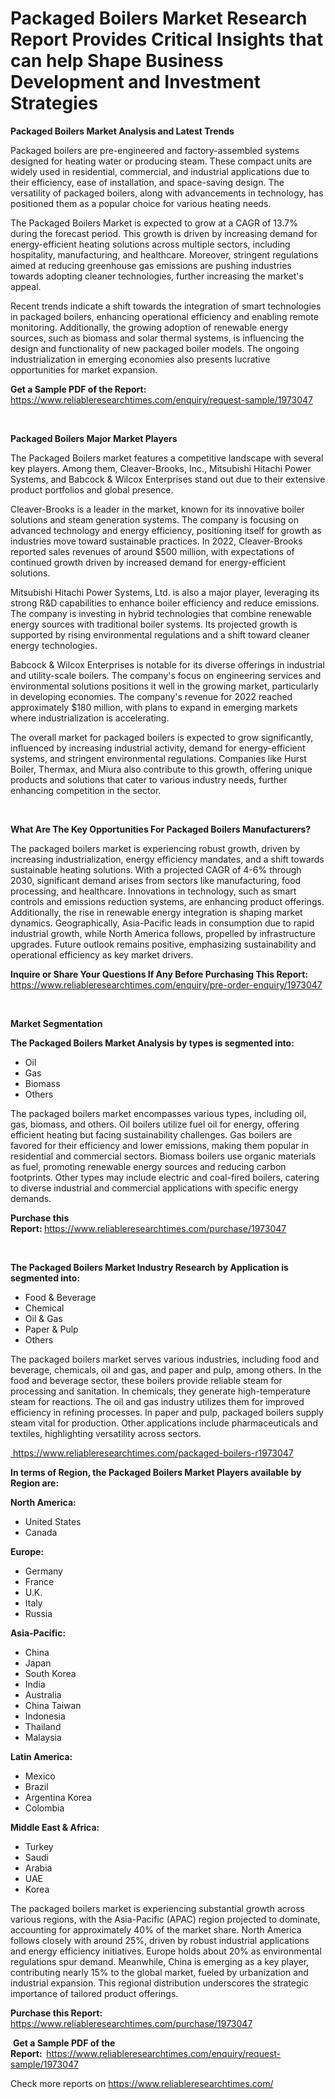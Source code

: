 <p><h1>Packaged Boilers Market Research Report Provides Critical Insights that can help Shape Business Development and Investment Strategies</h1></p><p><strong>Packaged Boilers Market Analysis and Latest Trends</strong></p>
<p><p>Packaged boilers are pre-engineered and factory-assembled systems designed for heating water or producing steam. These compact units are widely used in residential, commercial, and industrial applications due to their efficiency, ease of installation, and space-saving design. The versatility of packaged boilers, along with advancements in technology, has positioned them as a popular choice for various heating needs.</p><p>The Packaged Boilers Market is expected to grow at a CAGR of 13.7% during the forecast period. This growth is driven by increasing demand for energy-efficient heating solutions across multiple sectors, including hospitality, manufacturing, and healthcare. Moreover, stringent regulations aimed at reducing greenhouse gas emissions are pushing industries towards adopting cleaner technologies, further increasing the market's appeal.</p><p>Recent trends indicate a shift towards the integration of smart technologies in packaged boilers, enhancing operational efficiency and enabling remote monitoring. Additionally, the growing adoption of renewable energy sources, such as biomass and solar thermal systems, is influencing the design and functionality of new packaged boiler models. The ongoing industrialization in emerging economies also presents lucrative opportunities for market expansion.</p></p>
<p><strong>Get a Sample PDF of the Report:&nbsp;</strong> <a href="https://www.reliableresearchtimes.com/enquiry/request-sample/1973047?utm_campaign=2326&utm_medium=2&utm_source=Github&utm_content=ia&utm_term=11042025&utm_id=packaged-boilers">https://www.reliableresearchtimes.com/enquiry/request-sample/1973047</a></p>
<p>&nbsp;</p>
<p><strong>Packaged Boilers Major Market Players</strong></p>
<p><p>The Packaged Boilers market features a competitive landscape with several key players. Among them, Cleaver-Brooks, Inc., Mitsubishi Hitachi Power Systems, and Babcock & Wilcox Enterprises stand out due to their extensive product portfolios and global presence.</p><p>Cleaver-Brooks is a leader in the market, known for its innovative boiler solutions and steam generation systems. The company is focusing on advanced technology and energy efficiency, positioning itself for growth as industries move toward sustainable practices. In 2022, Cleaver-Brooks reported sales revenues of around $500 million, with expectations of continued growth driven by increased demand for energy-efficient solutions.</p><p>Mitsubishi Hitachi Power Systems, Ltd. is also a major player, leveraging its strong R&D capabilities to enhance boiler efficiency and reduce emissions. The company is investing in hybrid technologies that combine renewable energy sources with traditional boiler systems. Its projected growth is supported by rising environmental regulations and a shift toward cleaner energy technologies.</p><p>Babcock & Wilcox Enterprises is notable for its diverse offerings in industrial and utility-scale boilers. The company's focus on engineering services and environmental solutions positions it well in the growing market, particularly in developing economies. The company's revenue for 2022 reached approximately $180 million, with plans to expand in emerging markets where industrialization is accelerating.</p><p>The overall market for packaged boilers is expected to grow significantly, influenced by increasing industrial activity, demand for energy-efficient systems, and stringent environmental regulations. Companies like Hurst Boiler, Thermax, and Miura also contribute to this growth, offering unique products and solutions that cater to various industry needs, further enhancing competition in the sector.</p></p>
<p>&nbsp;</p>
<p><strong>What Are The Key Opportunities For Packaged Boilers Manufacturers?</strong></p>
<p><p>The packaged boilers market is experiencing robust growth, driven by increasing industrialization, energy efficiency mandates, and a shift towards sustainable heating solutions. With a projected CAGR of 4-6% through 2030, significant demand arises from sectors like manufacturing, food processing, and healthcare. Innovations in technology, such as smart controls and emissions reduction systems, are enhancing product offerings. Additionally, the rise in renewable energy integration is shaping market dynamics. Geographically, Asia-Pacific leads in consumption due to rapid industrial growth, while North America follows, propelled by infrastructure upgrades. Future outlook remains positive, emphasizing sustainability and operational efficiency as key market drivers.</p></p>
<p><strong>Inquire or Share Your Questions If Any Before Purchasing This Report:</strong> <a href="https://www.reliableresearchtimes.com/enquiry/pre-order-enquiry/1973047?utm_campaign=2326&utm_medium=2&utm_source=Github&utm_content=ia&utm_term=11042025&utm_id=packaged-boilers">https://www.reliableresearchtimes.com/enquiry/pre-order-enquiry/1973047</a></p>
<p>&nbsp;</p>
<p><strong>Market Segmentation</strong></p>
<p><strong>The Packaged Boilers Market Analysis by types is segmented into:</strong></p>
<p><ul><li>Oil</li><li>Gas</li><li>Biomass</li><li>Others</li></ul></p>
<p><p>The packaged boilers market encompasses various types, including oil, gas, biomass, and others. Oil boilers utilize fuel oil for energy, offering efficient heating but facing sustainability challenges. Gas boilers are favored for their efficiency and lower emissions, making them popular in residential and commercial sectors. Biomass boilers use organic materials as fuel, promoting renewable energy sources and reducing carbon footprints. Other types may include electric and coal-fired boilers, catering to diverse industrial and commercial applications with specific energy demands.</p></p>
<p><strong>Purchase this Report:&nbsp;</strong><a href="https://www.reliableresearchtimes.com/purchase/1973047?utm_campaign=2326&utm_medium=2&utm_source=Github&utm_content=ia&utm_term=11042025&utm_id=packaged-boilers">https://www.reliableresearchtimes.com/purchase/1973047</a></p>
<p>&nbsp;</p>
<p><strong>The Packaged Boilers Market Industry Research by Application is segmented into:</strong></p>
<p><ul><li>Food & Beverage</li><li>Chemical</li><li>Oil & Gas</li><li>Paper & Pulp</li><li>Others</li></ul></p>
<p><p>The packaged boilers market serves various industries, including food and beverage, chemicals, oil and gas, and paper and pulp, among others. In the food and beverage sector, these boilers provide reliable steam for processing and sanitation. In chemicals, they generate high-temperature steam for reactions. The oil and gas industry utilizes them for improved efficiency in refining processes. In paper and pulp, packaged boilers supply steam vital for production. Other applications include pharmaceuticals and textiles, highlighting versatility across sectors.</p></p>
<p><a href="https://www.reliableresearchtimes.com/packaged-boilers-r1973047?utm_campaign=2326&utm_medium=2&utm_source=Github&utm_content=ia&utm_term=11042025&utm_id=packaged-boilers">&nbsp;https://www.reliableresearchtimes.com/packaged-boilers-r1973047</a></p>
<p><strong>In terms of Region, the Packaged Boilers Market Players available by Region are:</strong></p>
<p>
    <p> <strong> North America: </strong>
        <ul>
            <li>United States</li>
            <li>Canada</li>
        </ul>
        </p> 
    <p> <strong> Europe: </strong>
        <ul>
            <li>Germany</li>
            <li>France</li>
            <li>U.K.</li>
            <li>Italy</li>
            <li>Russia</li>
        </ul>
        </p> 
    <p> <strong> Asia-Pacific: </strong>
        <ul>
            <li>China</li>
            <li>Japan</li>
            <li>South Korea</li>
            <li>India</li>
            <li>Australia</li>
            <li>China Taiwan</li>
            <li>Indonesia</li>
            <li>Thailand</li>
            <li>Malaysia</li>
        </ul>
        </p> 
    <p> <strong> Latin America: </strong>
        <ul>
            <li>Mexico</li>
            <li>Brazil</li>
            <li>Argentina Korea</li>
            <li>Colombia</li>
        </ul>
        </p> 
    <p> <strong> Middle East & Africa: </strong>
        <ul>
            <li>Turkey</li>
            <li>Saudi</li>
            <li>Arabia</li>
            <li>UAE</li>
            <li>Korea</li>
        </ul>
    </p>
    </p>
<p><p>The packaged boilers market is experiencing substantial growth across various regions, with the Asia-Pacific (APAC) region projected to dominate, accounting for approximately 40% of the market share. North America follows closely with around 25%, driven by robust industrial applications and energy efficiency initiatives. Europe holds about 20% as environmental regulations spur demand. Meanwhile, China is emerging as a key player, contributing nearly 15% to the global market, fueled by urbanization and industrial expansion. This regional distribution underscores the strategic importance of tailored product offerings.</p></p>
<p><strong>Purchase this Report: </strong><a href="https://www.reliableresearchtimes.com/purchase/1973047?utm_campaign=2326&utm_medium=2&utm_source=Github&utm_content=ia&utm_term=11042025&utm_id=packaged-boilers">https://www.reliableresearchtimes.com/purchase/1973047</a></p>
<p>&nbsp;<strong>Get a Sample PDF of the Report:&nbsp;&nbsp;</strong><a href="https://www.reliableresearchtimes.com/enquiry/request-sample/1973047?utm_campaign=2326&utm_medium=2&utm_source=Github&utm_content=ia&utm_term=11042025&utm_id=packaged-boilers">https://www.reliableresearchtimes.com/enquiry/request-sample/1973047</a></p>
<p><strong></strong></p>
<p>Check more reports on <a href="https://www.reliableresearchtimes.com/?utm_campaign=2326&utm_medium=2&utm_source=Github&utm_content=ia&utm_term=11042025&utm_id=packaged-boilers">https://www.reliableresearchtimes.com/</a></p>
